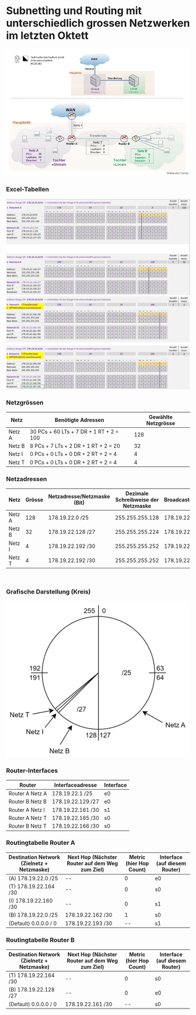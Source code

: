 # Subnetting und Routing mit unterschiedlich grossen Netzwerken im letzten Oktett


<img src="../../Bilder/N3/P3 Bild4.png">


<br>


### Excel-Tabellen

<img src="../../Bilder/N3/P3 Bild7.png">
<img src="../../Bilder/N3/P3 Bild8.png">


<br>


### Netzgrössen

| Netz   | Benötigte Adressen                      | Gewählte  Netzgrösse |
|--------|-----------------------------------------|----------------------|
| Netz A | 30 PCs + 60 LTs + 7 DR + 1 RT + 2 = 100 | 128                  |
| Netz B | 8 PCs + 7 LTs + 2 DR + 1 RT + 2 = 20    | 32                   |
| Netz I | 0 PCs + 0 LTs + 0 DR + 2 RT + 2 = 4     | 4                    |
| Netz T | 0 PCs + 0 LTs + 0 DR + 2 RT + 2 = 4     | 4                    |


### Netzadressen

| Netz   | Grösse | Netzadresse/Netzmaske (Bit) | Dezimale Schreibweise der Netzmaske | Broadcastadresse |
|--------|--------|-----------------------------|-------------------------------------|------------------|
| Netz A | 128    | 178.19.22.0 /25             | 255.255.255.128                     | 178.19.22.127    |
| Netz B | 32     | 178.19.22.128 /27           | 255.255.255.224                     | 178.19.22.159    |
| Netz I | 4      | 178.19.22.192 /30           | 255.255.255.252                     | 178.19.22.163    |
| Netz T | 4      | 178.19.22.192 /30           | 255.255.255.252                     | 178.19.22.167    |


<br>


### Grafische Darstellung (Kreis)

<img src="../../Bilder/N3/P3 Bild5.png">


<br>


### Router-Interfaces

| **Router**      | **Interfaceadresse** | **Interface** |
|-----------------|----------------------|---------------|
| Router A Netz A | 178.19.22.1 /25      | e0            |
| Router B Netz B | 178.19.22.129 /27    | e0            |
| Router A Netz I | 178.19.22.161 /30    | s1            |
| Router A Netz T | 178.19.22.165 /30    | s0            |
| Router B Netz T | 178.19.22.166 /30    | s0            |


### Routingtabelle Router A

| **Destination Network** (Zielnetz + Netzmaske) | **Next Hop** (Nächster Router auf dem Weg zum Ziel) | **Metric** (hier Hop Count)  | **Interface** (auf diesem Router) |
|------------------------------------------------|-----------------------------------------------------|------------------------------|-----------------------------------|
| (A) 178.19.22.0 /25                            | --                                                  | 0                            | e0                                |
| (T) 178.19.22.164 /30                          | --                                                  | 0                            | s0                                |
| (I) 178.19.22.160 /30                          | --                                                  | 0                            | s1                                |
| (B) 178.19.22.0 /25                            | 178.19.22.162 /30	                                 | 1                            | s0                                |
| (Default) 0.0.0.0 / 0                          | 178.19.22.193 /30                                   | --                           | s1                                |


### Routingtabelle Router B

| **Destination Network**  (Zielnetz + Netzmaske) | **Next Hop** (Nächster Router auf dem Weg zum Ziel) | **Metric** (hier Hop Count)  | **Interface** (auf diesem Router) |
|-------------------------------------------------|-----------------------------------------------------|------------------------------|-----------------------------------|
| (T) 178.19.22.164 /30                           | --                                                  | 0                            | s0                                |
| (B) 178.19.22.128 /27                           | --                                                  | 0                            | e0                                |
| (Default) 0.0.0.0 / 0                           | 178.19.22.161 /30                                   | --                           | s0                                |

